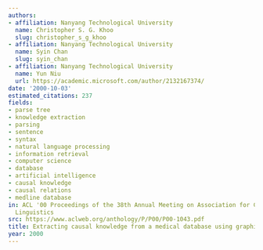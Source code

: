 ```yaml
---
authors:
- affiliation: Nanyang Technological University
  name: Christopher S. G. Khoo
  slug: christopher_s_g_khoo
- affiliation: Nanyang Technological University
  name: Syin Chan
  slug: syin_chan
- affiliation: Nanyang Technological University
  name: Yun Niu
  url: https://academic.microsoft.com/author/2132167374/
date: '2000-10-03'
estimated_citations: 237
fields:
- parse tree
- knowledge extraction
- parsing
- sentence
- syntax
- natural language processing
- information retrieval
- computer science
- database
- artificial intelligence
- causal knowledge
- causal relations
- medline database
in: ACL '00 Proceedings of the 38th Annual Meeting on Association for Computational
  Linguistics
src: https://www.aclweb.org/anthology/P/P00/P00-1043.pdf
title: Extracting causal knowledge from a medical database using graphical patterns
year: 2000
---
```

